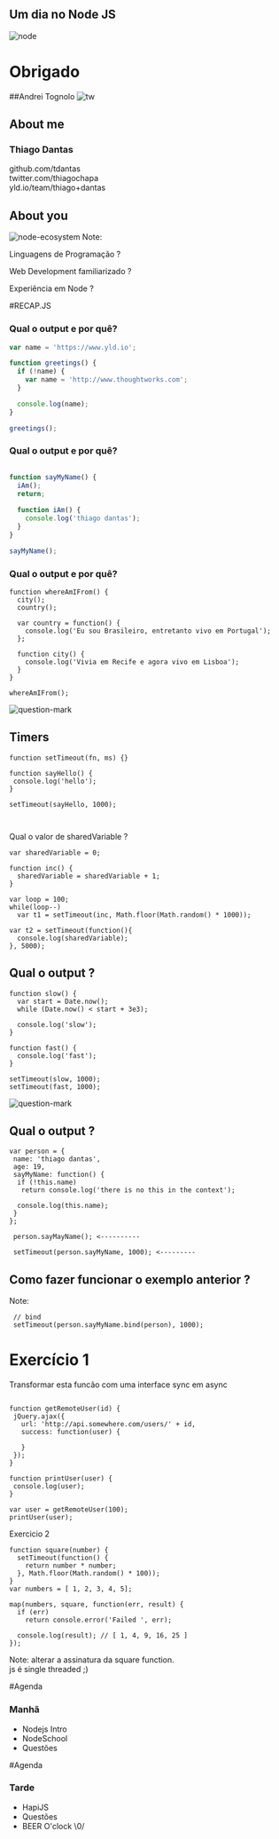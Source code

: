 ## Um dia no Node JS

![node](images/node.png)


# Obrigado 

##Andrei Tognolo
![tw](images/thoughworks.png)  


## About me 
### Thiago Dantas   

  github.com/tdantas  
  twitter.com/thiagochapa  
  yld.io/team/thiago+dantas


## About you
![node-ecosystem](images/node-ecosystem.png)
Note:  
 
  Linguagens de Programação ?

  Web Development familiarizado ?

  Experiência em Node ?


#RECAP.JS 


### Qual o output e por quê?

```javascript
var name = 'https://www.yld.io';

function greetings() {
  if (!name) {
    var name = 'http://www.thoughtworks.com';
  }

  console.log(name);
}

greetings();
```


### Qual o output e por quê?
```javascript

function sayMyName() {
  iAm();
  return;
  
  function iAm() {
    console.log('thiago dantas');  
  }
}

sayMyName();
```


### Qual o output e por quê?

```
function whereAmIFrom() {
  city();
  country();

  var country = function() {
    console.log('Eu sou Brasileiro, entretanto vivo em Portugal');
  };

  function city() {
    console.log('Vivia em Recife e agora vivo em Lisboa');
  }
}

whereAmIFrom();
```


![question-mark](images/question-mark.png)


## Timers

````
function setTimeout(fn, ms) {}  

function sayHello() {
 console.log('hello');
}

setTimeout(sayHello, 1000);
  
  
````


 Qual o valor de sharedVariable ?

```
var sharedVariable = 0;

function inc() {
  sharedVariable = sharedVariable + 1;
}

var loop = 100;
while(loop--) 
  var t1 = setTimeout(inc, Math.floor(Math.random() * 1000));

var t2 = setTimeout(function(){
  console.log(sharedVariable); 
}, 5000);
```


## Qual o output ?

```
function slow() {
  var start = Date.now();
  while (Date.now() < start + 3e3);

  console.log('slow');
}

function fast() {
  console.log('fast');
}

setTimeout(slow, 1000);
setTimeout(fast, 1000);

```


![question-mark](images/question-mark.png)


## Qual o output ?
```
var person = {
 name: 'thiago dantas',
 age: 19,
 sayMyName: function() {
  if (!this.name)
   return console.log('there is no this in the context');

  console.log(this.name);
 }
};

 person.sayMayName(); <----------

 setTimeout(person.sayMyName, 1000); <---------

```


## Como fazer funcionar o exemplo anterior ?

Note:

```
 // bind
 setTimeout(person.sayMyName.bind(person), 1000);

```

# Exercício 1

Transformar esta funcão com uma interface sync em async

```

function getRemoteUser(id) {
 jQuery.ajax({
   url: 'http://api.somewhere.com/users/' + id,
   success: function(user) {
    
   }
 });
}

function printUser(user) {
 console.log(user);
}

var user = getRemoteUser(100);
printUser(user);

```

Exercicio 2

```
function square(number) {
  setTimeout(function() {
    return number * number;
  }, Math.floor(Math.random() * 100));
}
var numbers = [ 1, 2, 3, 4, 5];

map(numbers, square, function(err, result) {
  if (err)
    return console.error('Failed ', err);

  console.log(result); // [ 1, 4, 9, 16, 25 ]
});

```
Note:
 alterar a assinatura da square function.   
 js é single threaded ;)


#Agenda
 
 ### Manhã
 
 * Nodejs Intro
 * NodeSchool
 * Questões


#Agenda
 ### Tarde
   
 * HapiJS
 * Questões
 * BEER O'clock \0/

